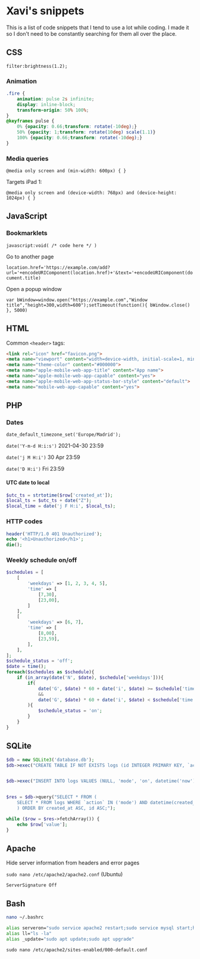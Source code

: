 # Xavi's snippets

This is a list of code snippets that I tend to use a lot while coding. I made it so I don't need to be constantly searching for them all over the place.

## CSS

`filter:brightness(1.2);`


### Animation

```CSS
.fire {
    animation: pulse 2s infinite;
    display: inline-block;
    transform-origin: 50% 100%;
}
@keyframes pulse {
    0% {opacity: 0.66;transform: rotate(-10deg);}
    50% {opacity: 1;transform: rotate(10deg) scale(1.1)}
    100% {opacity: 0.66;transform: rotate(-10deg);}
}
```

### Media queries

`@media only screen and (min-width: 600px) { }`

Targets iPad 1: 

`@media only screen and (device-width: 768px) and (device-height: 1024px) { }`


## JavaScript

### Bookmarklets

`javascript:void( /* code here */ )`

Go to another page

`location.href='https://example.com/add?url='+encodeURIComponent(location.href)+'&text='+encodeURIComponent(document.title)`

Open a popup window

`var bWindow=window.open("https://example.com","Window title","height=300,width=600");setTimeout(function(){ bWindow.close() }, 5000)`


## HTML

Common `<header>` tags:

```HTML
<link rel="icon" href="favicon.png">
<meta name="viewport" content="width=device-width, initial-scale=1, minimum-scale=1">
<meta name="theme-color" content="#000000">
<meta name="apple-mobile-web-app-title" content="App name">
<meta name="apple-mobile-web-app-capable" content="yes">
<meta name="apple-mobile-web-app-status-bar-style" content="default">
<meta name="mobile-web-app-capable" content="yes">
```


## PHP

### Dates

`date_default_timezone_set('Europe/Madrid');`

`date('Y-m-d H:i:s')`
2021-04-30 23:59

`date('j M H:i')`
30 Apr 23:59

`date('D H:i')`
Fri 23:59

#### UTC date to local

```PHP
$utc_ts = strtotime($row['created_at']);
$local_ts = $utc_ts + date("Z");
$local_time = date('j F H:i', $local_ts);
```

### HTTP codes

```PHP
header('HTTP/1.0 401 Unauthorized');
echo '<h1>Unauthorized</h1>';
die();
```

### Weekly schedule on/off

```PHP
$schedules = [
    [
        'weekdays' => [1, 2, 3, 4, 5],
        'time' => [
            [7,30],
            [23,00],
        ]
    ],
    [
        'weekdays' => [6, 7],
        'time' => [
            [8,00],
            [23,59],
        ],
    ],
];
$schedule_status = 'off';
$date = time();
foreach($schedules as $schedule){
    if (in_array(date('N', $date), $schedule['weekdays'])){
        if(
            date('G', $date) * 60 + date('i', $date) >= $schedule['time'][0][0] * 60 + $schedule['time'][0][1]
            &&
            date('G', $date) * 60 + date('i', $date) < $schedule['time'][1][0] * 60 + $schedule['time'][1][1]
        ){
            $schedule_status = 'on';
        }
    }
}
```


## SQLite

```PHP
$db = new SQLite3('database.db');
$db->exec("CREATE TABLE IF NOT EXISTS logs (id INTEGER PRIMARY KEY, `action` VARCHAR(50), `value` VARCHAR(50), `created_at` DATETIME);");


$db->exec("INSERT INTO logs VALUES (NULL, 'mode', 'on', datetime('now'));");


$res = $db->query("SELECT * FROM (
    SELECT * FROM logs WHERE `action` IN ('mode') AND datetime(created_at) >= datetime('now', '-48 Hour') ORDER BY created_at DESC, id DESC
    ) ORDER BY created_at ASC, id ASC;");

while ($row = $res->fetchArray()) {
    echo $row['value'];
}

```



## Apache

Hide server information from headers and error pages

`sudo nano /etc/apache2/apache2.conf` (Ubuntu)

`ServerSignature Off`


## Bash

```BASH
nano ~/.bashrc

alias serveron="sudo service apache2 restart;sudo service mysql start;htop"
alias ll="ls -la"
alias _update="sudo apt update;sudo apt upgrade"
```

`sudo nano /etc/apache2/sites-enabled/000-default.conf`
